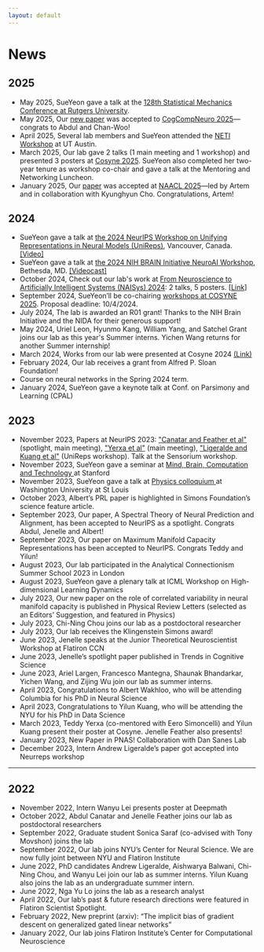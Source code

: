 ```yaml
---
layout: default
---
```


<div class="container">

<h1> News </h1>

<h2> 2025 </h2>
<ul>
<li>
May 2025, SueYeon gave a talk at the <a id="external-link" href="https://math.rutgers.edu/news-events/list-all-events/icalrepeat.detail/2025/05/18/22745/-/128th-statistical-mechanics-conference-may-18-20-2025">128th Statistical Mechanics Conference at Rutgers University</a>.
</li>
<li>
May 2025, Our <a id="external-link" href="https://arxiv.org/pdf/2502.15104?">new paper</a> was accepted to <a id="external-link" href="https://2025.ccneuro.org/">CogCompNeuro 2025</a>—congrats to Abdul and Chan-Woo!
</li>
<li>
April 2025, Several lab members and SueYeon attended the <a id="external-link" href="https://liberalarts.utexas.edu/cps/neti-workshop/">NETI Workshop</a> at UT Austin.
</li>
<li>
March 2025, Our lab gave 2 talks (1 main meeting and 1 workshop) and presented 3 posters at <a id="external-link" href="https://www.cosyne.org/">Cosyne 2025</a>. SueYeon also completed her two-year tenure as workshop co-chair and gave a talk at the Mentoring and Networking Luncheon.
</li>
<li>
January 2025, Our <a id="external-link" href="https://arxiv.org/pdf/2502.08009">paper</a> was accepted at <a id="external-link" href="https://aclanthology.org/events/naacl-2025/">NAACL 2025</a>—led by Artem and in collaboration with Kyunghyun Cho. Congratulations, Artem!
</li>
</ul>

<h2> 2024 </h2>
<ul>
<li>
SueYeon gave a talk at <a id="external-link" href="https://unireps.org/2024/">the 2024 NeurIPS Workshop on Unifying Representations in Neural Models (UniReps)</a>, Vancouver, Canada. <a id="external-link" href="https://neurips.cc/virtual/2024/108378">[Video]</a>
</li>
<li>
SueYeon gave a talk at <a id="external-link" href="https://n4solutionsllc.com/brainneuroai/">the 2024 NIH BRAIN Initiative NeuroAI Workshop</a>, Bethesda, MD. <a id="external-link" href="https://videocast.nih.gov/watch=55262">[Videocast]</a>
</li>
<li> October 2024, Check out our lab's work at <a id="external-link" href="https://meetings.cshl.edu/meetings.aspx?meet=NAISYS">From Neuroscience to Artificially Intelligent Systems (NAISys) 2024</a>: 2 talks, 5 posters. [<a id="external-link" href="https://meetings.cshl.edu/posters/naisys24/naisys2024_AbstractBook.pdf">Link</a>]
</li>
<li> September 2024, SueYeon’ll be co-chairing <a id="external-link" href="https://www.cosyne.org/workshops-call">workshops at COSYNE 2025</a>. Proposal deadline: 10/4/2024.
</li>
<li> July 2024, The lab is awarded an R01 grant! Thanks to the NIH Brain Initiative and the NIDA for their generous support!
</li>
<li> May 2024, Uriel Leon, Hyunmo Kang, William Yang, and Satchel Grant joins our lab as this year's Summer interns. Yichen Wang returns for another Summer internship!
</li>
<li> March 2024, Works from our lab were presented at Cosyne 2024 <a id="external-link" href="https://twitter.com/s_y_chung/status/1763185502306349532?s=20">(Link)</a>
</li>
<li> February 2024, Our lab receives a grant from Alfred P. Sloan Foundation!
</li>
<li> Course on neural networks in the Spring 2024 term. 
</li>
<li> January 2024, SueYeon gave a keynote talk at Conf. on Parsimony and Learning (CPAL)
</li>
</ul>

<h2> 2023 </h2>

<ul>
<li> November 2023, Papers at NeurIPS 2023: <a id="external-link" href="https://openreview.net/pdf?id=5B1ZK60jWn">"Canatar and Feather et al"</a>  (spotlight, main meeting), <a id="external-link" href="https://openreview.net/pdf?id=og9V7NgOrQ">"Yerxa et al"</a> (main meeting), <a id="external-link" href="https://arxiv.org/pdf/2312.02791.pdf">"Ligeralde and Kuang et al"</a> (UniReps workshop). Talk at the Sensorium workshop. 
</li>
<li>
November 2023, SueYeon gave a seminar at <a id='external-link' href="https://events.stanford.edu/event/sueyeon_chung_-_understanding_visual_attention_with_artificial_neural_networks"> Mind, Brain, Computation and Technology </a> at Stanford 
</li>
<li>
November 2023, SueYeon gave a talk at <a id='external-link' href="https://physics.wustl.edu/events/physics-colloquium-sue-yeon-chung-multi-level-theory-neural-representations-capacity-neural"> Physics colloquium </a> at Washington University at St Louis
</li>
<li>
October 2023, Albert’s PRL paper is highlighted in Simons Foundation’s science feature article.
</li>
<li>
September 2023, Our paper, A Spectral Theory of Neural Prediction and Alignment, has been accepted to NeurIPS as a spotlight. Congrats Abdul, Jenelle and Albert!
</li>
<li>
September 2023, Our paper on Maximum Manifold Capacity Representations has been accepted to NeurIPS. Congrats Teddy and Yilun!
</li>
<li>
August 2023, Our lab participated in the Analytical Connectionism Summer School 2023 in London
</li>
<li>
August 2023, SueYeon gave a plenary talk at ICML Workshop on High-dimensional Learning Dynamics 
</li>
<li>
July 2023, Our new paper on the role of correlated variability in neural manifold capacity is published in Physical Review Letters (selected as an Editors’ Suggestion, and featured in Physics) 
</li>
<li>
July 2023, Chi-Ning Chou joins our lab as a postdoctoral researcher
</li>
<li>
July 2023, Our lab receives the Klingenstein Simons award!
</li>
<li>
June 2023, Jenelle speaks at the Junior Theoretical Neuroscientist Workshop at Flatiron CCN  
</li>
<li>
June 2023, Jenelle’s spotlight paper published in Trends in Cognitive Science
</li>
<li>
June 2023, Ariel Largen, Francesco Mantegna, Shaunak Bhandarkar, Yichen Wang, and Zijing Wu join our lab as summer interns. 
</li>
<li>
April 2023, Congratulations to Albert Wakhloo, who will be attending Columbia for his PhD in Neural Science
</li>
<li>
April 2023, Congratulations to Yilun Kuang, who will be attending the NYU for his PhD in Data Science
</li>
<li>
March 2023, Teddy Yerxa (co-mentored with Eero Simoncelli) and Yilun Kuang present their poster at Cosyne. Jenelle Feather also presents! 
</li>
<li>
January 2023, New Paper in PNAS! Collaboration with Dan Sanes Lab
</li>
<li>
December 2023, Intern Andrew Ligeralde’s paper got accepted into Neurreps workshop 
</li>
</ul>
<hr>

<h2> 2022 </h2>

<ul>
<li>
November 2022, Intern Wanyu Lei presents poster at Deepmath  
</li>
<li>
October 2022, Abdul Canatar and Jenelle Feather joins our lab as postdoctoral researchers 
</li>
<li>
September 2022, Graduate student Sonica Saraf (co-advised with Tony Movshon) joins the lab
</li>
<li>
September 2022, Our lab joins NYU’s Center for Neural Science. We are now fully joint between NYU and Flatiron Institute 
</li>
<li>
June 2022, PhD candidates Andrew Ligeralde, Aishwarya Balwani, Chi-Ning Chou, and Wanyu Lei join our lab as summer interns. Yilun Kuang also joins the lab as an undergraduate summer intern.  
</li>
<li>
June 2022, Nga Yu Lo joins the lab as a research analyst  
</li>
<li>
April 2022, Our lab’s past & future research directions were featured in Flatiron Scientist Spotlight.
</li>
<li>
February 2022, New preprint (arxiv): “The implicit bias of gradient descent on generalized gated linear networks”
</li>
<li>
January 2022, Our lab joins Flatiron Institute’s Center for Computational Neuroscience 
</li>
</ul>

</div>
